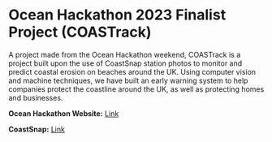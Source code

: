# Ocean Hackathon 2023 Finalist Project (COASTrack)

A project made from the Ocean Hackathon weekend, COASTrack is a project built 
upon the use of CoastSnap station photos to monitor and predict coastal erosion 
on beaches around the UK. Using computer vision and machine techniques, we have built 
an early warning system to help companies protect the coastline around the UK, as well as 
protecting homes and businesses.

__Ocean Hackathon Website:__ [Link](https://www.campusmer.fr/hackathon-2023-4222-0-0-0.html)

__CoastSnap:__ [Link](https://www.coastsnap.com/)
